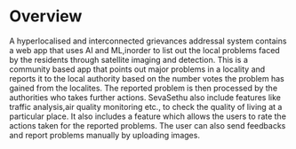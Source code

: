 # Overview

A hyperlocalised and interconnected grievances addressal system contains a web app that uses AI and ML,inorder to list out the local problems faced by the residents through satellite imaging and detection. 
This is a community based app that points out major problems in a locality and reports it to the local authority based on the number votes the problem has gained from the localites. The reported problem is then 
processed by the authorities who takes further actions. SevaSethu also include features like traffic analysis,air quality monitoring etc., to check the quality of living at a particular place. It also includes a feature
which allows the users to rate the actions taken for the reported problems. The user can also send feedbacks and report problems manually by uploading images.

